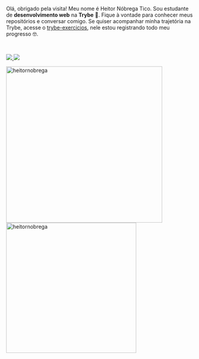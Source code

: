 <p align="left"> 
Olá, obrigado pela visita! Meu nome é Heitor Nóbrega Tico. Sou estudante de <strong> desenvolvimento web</strong> na <strong>Trybe</strong> 💛.
Fique à vontade para conhecer meus repositórios e conversar comigo. Se quiser acompanhar minha trajetória na Trybe, acesse o <a href="https://github.com/heitornobrega/trybe-exercicios">trybe-exercicios</a>, nele estou registrando todo meu progresso 🤓.
</p>
<br>
<p align="left">
  <a href="https://www.linkedin.com/in/astrominer" alt="Linkedin">
    <img src="https://img.shields.io/badge/-Linkedin-282A36?style=for-the-badge&logo=Linkedin&logoColor=D8BF26&link=https://www.linkedin.com/in/astrominer"/>
  </a>
   <a href="https://heitornobrega.github.io" alt="Linkedin">
    <img src="https://img.shields.io/badge/-Portifolio-282A36?style=for-the-badge&logo=React&logoColor=D8BF26&link=heitornobrega.github.io"/>
  </a>
</p>
<a href="https://github.com/heitornobrega">
  <img
       align="center"
       width="420px"
       src="https://github-readme-stats.vercel.app/api?username=heitornobrega&show_icons=true&&layout=compact&bg_color=282a2f&title_color=D8BF26&border_color=D8BF26&text_color=FFFFFF&icon_color=D8BF26"
       alt="heitornobrega" />
</a>
<a href="https://github.com/heitornobrega">
  <img
       align="center"
       width="350px"
       src="https://github-readme-stats.vercel.app/api/top-langs/?username=heitornobrega&layout=compact&bg_color=282a2f&title_color=D8BF26&border_color=D8BF26&text_color=FFFFFF" 
       alt="heitornobrega" />
</a>
